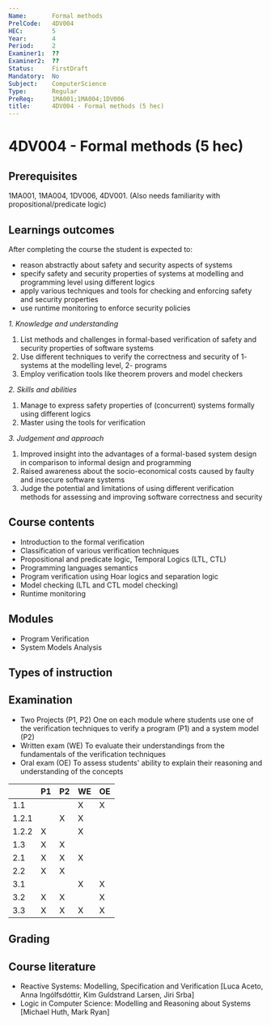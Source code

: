 ```yaml
---
Name:       Formal methods
PrelCode:   4DV004
HEC:        5
Year:       4
Period:     2
Examiner1:  ??    
Examiner2:  ??
Status:     FirstDraft
Mandatory:  No
Subject:    ComputerScience
Type:       Regular
PreReq:     1MA001;1MA004;1DV006  
title:      4DV004 - Formal methods (5 hec)
---
```


# 4DV004 - Formal methods (5 hec)

## Prerequisites

1MA001, 1MA004, 1DV006, 4DV001. 
(Also needs familiarity with propositional/predicate logic)

## Learnings outcomes

After completing the course the student is expected to:

- reason abstractly about safety and security aspects of systems
- specify safety and security properties of systems at modelling and programming level using different logics
- apply various techniques and tools for checking and enforcing safety and security properties
- use runtime monitoring to enforce security policies

*1. Knowledge and understanding*

1. List methods and challenges in formal-based verification of safety and security properties of software systems
2. Use different techniques to verify the correctness and security of 
   1- systems at the modelling level, 
   2- programs
3. Employ verification tools like theorem provers and model checkers 

*2.	Skills and abilities*

1. Manage to express safety properties of (concurrent) systems formally using different logics
2. Master using the tools for verification

*3.	Judgement and approach*

1. Improved insight into the advantages of a formal-based system design in comparison to informal design and programming
2. Raised awareness about the socio-economical costs caused by faulty and insecure software systems
3. Judge the potential and limitations of using different verification methods for assessing and improving software correctness and security

## Course contents

- Introduction to the formal verification
- Classification of various verification techniques
- Propositional and predicate logic, Temporal Logics (LTL, CTL)
- Programming languages semantics
- Program verification using Hoar logics and separation logic 
- Model checking (LTL and CTL model checking)
- Runtime monitoring

## Modules
- Program Verification
- System Models Analysis

## Types of instruction

## Examination

- Two Projects (P1, P2) One on each module where students use one of the verification techniques to verify a program (P1) and a system model (P2)
- Written exam (WE) To evaluate their understandings from the fundamentals of the verification techniques 
- Oral exam (OE) To assess students' ability to explain their reasoning and understanding of the concepts

|      | P1  | P2  | WE  | OE  | 
| ---  | --- | --- | --- | --- |
| 1.1  |     |     |  X  |  X  |
| 1.2.1|     |  X  |  X  |     |
| 1.2.2|  X  |     |  X  |     |
| 1.3  |  X  |  X  |     |     |
| 2.1  |  X  |  X  |  X  |     |
| 2.2  |  X  |  X  |     |     |
| 3.1  |     |     |  X  |  X  |
| 3.2  |  X  |  X  |     |  X  |
| 3.3  |  X  |  X  |  X  |  X  |


## Grading

## Course literature
- Reactive Systems: Modelling, Specification and Verification [Luca Aceto, Anna Ingólfsdóttir, Kim Guldstrand Larsen, Jiri Srba]
- Logic in Computer Science: Modelling and Reasoning about Systems [Michael Huth, Mark Ryan]
